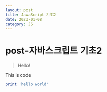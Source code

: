 ```yaml
---
layout: post
title: JavaScript 기초2
date: 2023-01-08
category: JS
---
```


# post-자바스크립트 기초2

> Hello!

This is code

```ruby
print 'hello world'
```
